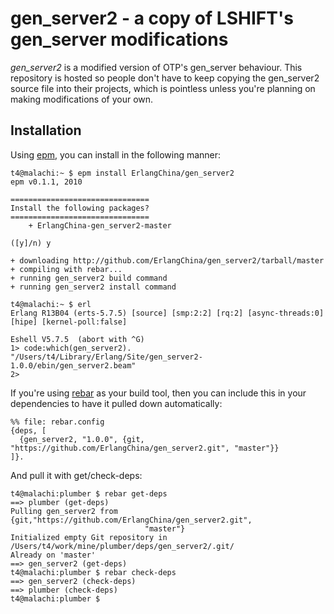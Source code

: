 gen_server2 - a copy of LSHIFT's gen_server modifications
=========================================================

_gen_server2_ is a modified version of OTP's gen_server behaviour. 
This repository is hosted so people don't have to keep copying the 
gen_server2 source file into their projects, which is pointless unless
you're planning on making modifications of your own. 

Installation
------------

Using [epm](http://github.com/JacobVorreuter/epm), you can install in the following manner: 

	t4@malachi:~ $ epm install ErlangChina/gen_server2
	epm v0.1.1, 2010

	===============================
	Install the following packages?
	===============================
	    + ErlangChina-gen_server2-master

	([y]/n) y

	+ downloading http://github.com/ErlangChina/gen_server2/tarball/master
	+ compiling with rebar...
	+ running gen_server2 build command
	+ running gen_server2 install command

	t4@malachi:~ $ erl
	Erlang R13B04 (erts-5.7.5) [source] [smp:2:2] [rq:2] [async-threads:0] [hipe] [kernel-poll:false]

	Eshell V5.7.5  (abort with ^G)
	1> code:which(gen_server2).
	"/Users/t4/Library/Erlang/Site/gen_server2-1.0.0/ebin/gen_server2.beam"
	2> 
	
If you're using [rebar](http://github.com/basho/rebar) as your build tool, then you can include this in your dependencies to have
it pulled down automatically: 

	%% file: rebar.config
	{deps, [
	  {gen_server2, "1.0.0", {git, "https://github.com/ErlangChina/gen_server2.git", "master"}}
	]}.

And pull it with get/check-deps:

	t4@malachi:plumber $ rebar get-deps
	==> plumber (get-deps)
	Pulling gen_server2 from {git,"https://github.com/ErlangChina/gen_server2.git",
	                              "master"}
	Initialized empty Git repository in /Users/t4/work/mine/plumber/deps/gen_server2/.git/
	Already on 'master'
	==> gen_server2 (get-deps)
	t4@malachi:plumber $ rebar check-deps
	==> gen_server2 (check-deps)
	==> plumber (check-deps)
	t4@malachi:plumber $


